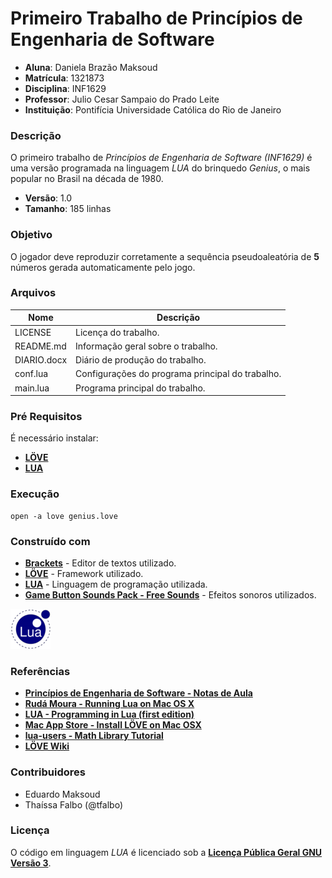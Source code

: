 # Primeiro Trabalho de Princípios de Engenharia de Software #
- **Aluna**: Daniela Brazão Maksoud
- **Matrícula**: 1321873
- **Disciplina**: INF1629
- **Professor**: Julio Cesar Sampaio do Prado Leite
- **Instituição**: Pontifícia Universidade Católica do Rio de Janeiro

### Descrição ###
O primeiro trabalho de *Princípios de Engenharia de Software (INF1629)* é uma versão programada na linguagem *LUA* do brinquedo *Genius*, o mais popular no Brasil na década de 1980.

- **Versão**: 1.0
- **Tamanho**: 185 linhas

### Objetivo ###
O jogador deve reproduzir corretamente a sequência pseudoaleatória de **5** números gerada automaticamente pelo jogo.

### Arquivos ###

Nome | Descrição
------------ | -------------
LICENSE | Licença do trabalho.
README.md | Informação geral sobre o trabalho.
DIARIO.docx | Diário de produção do trabalho.
conf.lua | Configurações do programa principal do trabalho.
main.lua | Programa principal do trabalho.


### Pré Requisitos ###

É necessário instalar: 
- **[LÖVE](https://love2d.org/)**
- **[LUA](http://lua-users.org/)**

### Execução ###

	open -a love genius.love

### Construído com ###
- **[Brackets](http://brackets.io/)** - Editor de textos utilizado.
- **[LÖVE](https://love2d.org/)** - Framework utilizado.
- **[LUA](http://lua-users.org/)** - Linguagem de programação utilizada.
- **[Game Button Sounds Pack - Free Sounds](https://www.youtube.com/watch?v=HCqRNkiE0lI)** - Efeitos sonoros utilizados.

[![Powered by LUA](https://github.com/danielabrazao/INF1629PrimeiroTrabalho/blob/master/Lua-Logo_64x64.png?raw=true)](https://www.lua.org/)

### Referências ###
- **[Princípios de Engenharia de Software - Notas de Aula](https://pes2006.wordpress.com/)**
- **[Rudá Moura - Running Lua on Mac OS X](http://rudamoura.com/luaonmacosx.html)**
- **[LUA - Programming in Lua (first edition)](http://www.lua.org/pil/contents.html)**
- **[Mac App Store - Install LÖVE on Mac OSX](http://macappstore.org/love/)**
- **[lua-users - Math Library Tutorial](http://lua-users.org/wiki/MathLibraryTutorial)**
- **[LÖVE Wiki](http://leafo.net/love/wiki/)**


### Contribuidores ###
- Eduardo Maksoud
- Thaíssa Falbo (@tfalbo)

### Licença ###
O código em linguagem *LUA* é licenciado sob a **[Licença Pública Geral GNU Versão 3](http://www.gnu.org/licenses/gpl-3.0.html)**.


